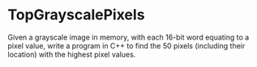# TopGrayscalePixels

Given a grayscale image in memory, with each 16-bit word equating to a pixel value, write a program in C++ to find the 50 pixels (including their location) with the highest pixel values.
